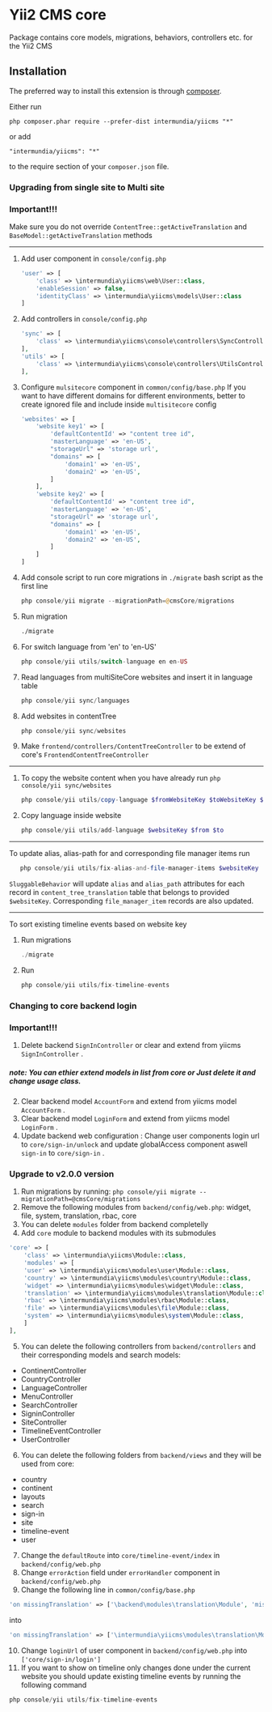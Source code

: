 Yii2 CMS core
============
Package contains core models, migrations, behaviors, controllers etc. for the Yii2 CMS

Installation
------------

The preferred way to install this extension is through [composer](http://getcomposer.org/download/).

Either run

```
php composer.phar require --prefer-dist intermundia/yiicms "*"
```

or add

```
"intermundia/yiicms": "*"
```

to the require section of your `composer.json` file.


### Upgrading from single site to Multi site

### Important!!! 

Make sure you do not override `ContentTree::getActiveTranslation` and `BaseModel::getActiveTranslation` methods 

---------------

 1. Add user component in `console/config.php`
    ```php
    'user' => [
        'class' => \intermundia\yiicms\web\User::class,
        'enableSession' => false,
        'identityClass' => \intermundia\yiicms\models\User::class
    ]
    ```

 1. Add controllers in `console/config.php`
    ```php
    'sync' => [
        'class' => \intermundia\yiicms\console\controllers\SyncController::class,
    ],
    'utils' => [
        'class' => \intermundia\yiicms\console\controllers\UtilsController::class,
    ],
    ```
    
 3. Configure `mulsitecore` component in `common/config/base.php`
    If you want to have different domains for different environments, better to create ignored file
    and include inside `multisitecore` config
    ```php
    'websites' => [
        'website key1' => [
            'defaultContentId' => "content tree id",
            'masterLanguage' => 'en-US',
            "storageUrl" => 'storage url',
            "domains" => [
                'domain1' => 'en-US',
                'domain2' => 'en-US',
            ]
        ],
        'website key2' => [
            'defaultContentId' => "content tree id",
            'masterLanguage' => 'en-US',
            "storageUrl" => 'storage url',
            "domains" => [
                'domain1' => 'en-US',
                'domain2' => 'en-US',
            ]
        ]
    ]
    ```

 1. Add console script to run core migrations in `./migrate` bash script as the first line

    ```php
    php console/yii migrate --migrationPath=@cmsCore/migrations
    ``` 
 
 1. Run migration
    ```bash 
    ./migrate
    ```    
 1. For switch language from 'en' to 'en-US' 
    ```php 
    php console/yii utils/switch-language en en-US
    ```    
     
 1. Read languages from multiSiteCore websites and insert it in language table
    ```php 
    php console/yii sync/languages 
    ```   
 1. Add websites in contentTree
    ```php 
    php console/yii sync/websites 
    ```      
 1. Make `frontend/controllers/ContentTreeController` to be extend of core's `FrontendContentTreeController`

______________________
    
     
1. To copy the website content when you have already run `php console/yii sync/websites `
    ```php 
    php console/yii utils/copy-language $fromWebsiteKey $toWebsiteKey $from $to
    ```                  
     
 1. Copy language inside website
    ```php 
    php console/yii utils/add-language $websiteKey $from $to
    ```                  
______________________
To update alias, alias-path for and corresponding file manager items
run
   ```php 
      php console/yii utils/fix-alias-and-file-manager-items $websiteKey
   ```
`SluggableBehavior` will update `alias` and `alias_path` attributes for each record in `content_tree_translation` table
that belongs to provided `$websiteKey`.
Corresponding `file_manager_item` records are also updated. 
______________________
To sort existing timeline events based on website key
1. Run migrations
    ```php 
    ./migrate
    ```                  
     
 1. Run
    ```php 
    php console/yii utils/fix-timeline-events
    ```                  

### Changing to core backend login

### Important!!! 
1. Delete backend  `SignInController`   or clear and extend from yiicms ` SignInController` .
##### note: You can ethier extend  models in list from core or Just delete it and change usage class.
2. Clear backend model  `AccountForm`  and extend from yiicms model `AccountForm`  .
3. Clear backend model  `LoginForm`  and extend from yiicms model `LoginForm`  .
4. Update backend  web configuration :
	Change user components login url to  `core/sign-in/unlock` and update globalAccess component aswell  `sign-in` to `core/sign-in` .


### Upgrade to v2.0.0 version

1. Run migrations by running: `php console/yii migrate --migrationPath=@cmsCore/migrations`
2. Remove the following modules from `backend/config/web.php`: widget, file, system, translation, rbac, core
3. You can delete `modules` folder from backend completelly
4. Add `core` module to backend modules with its submodules
```php
'core' => [
    'class' => \intermundia\yiicms\Module::class,
    'modules' => [
	'user' => \intermundia\yiicms\modules\user\Module::class,
	'country' => \intermundia\yiicms\modules\country\Module::class,
	'widget' => \intermundia\yiicms\modules\widget\Module::class,
	'translation' => \intermundia\yiicms\modules\translation\Module::class,
	'rbac' => \intermundia\yiicms\modules\rbac\Module::class,
	'file' => \intermundia\yiicms\modules\file\Module::class,
	'system' => \intermundia\yiicms\modules\system\Module::class,
    ]
],
```
5. You can delete the following controllers from `backend/controllers` and their corresponding models and search models: 
 - ContinentController
 - CountryController
 - LanguageController
 - MenuController
 - SearchController
 - SigninController
 - SiteController
 - TimelineEventController
 - UserController
6. You can delete the following folders from `backend/views` and they will be used from core: 
 - country
 - continent
 - layouts
 - search
 - sign-in
 - site
 - timeline-event
 - user
7. Change the `defaultRoute` into `core/timeline-event/index` in `backend/config/web.php`
8. Change `errorAction` field under `errorHandler` component in `backend/config/web.php`
9. Change the following line in `common/config/base.php`
```php
'on missingTranslation' => ['\backend\modules\translation\Module', 'missingTranslation']
```
into 
```php
'on missingTranslation' => ['\intermundia\yiicms\modules\translation\Module', 'missingTranslation']
```
10. Change `loginUrl` of user component in `backend/config/web.php` into `['core/sign-in/login']`
11. If you want to show on timeline only changes done under the current website you should update existing timeline events by running the following command
```php
php console/yii utils/fix-timeline-events
```
